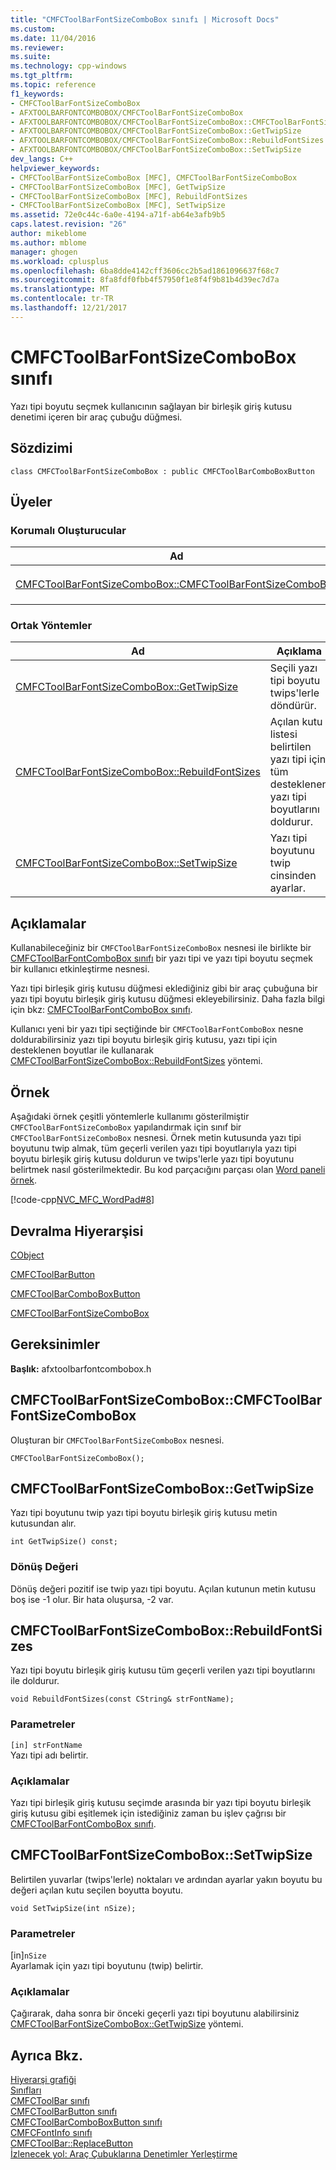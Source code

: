 ```yaml
---
title: "CMFCToolBarFontSizeComboBox sınıfı | Microsoft Docs"
ms.custom: 
ms.date: 11/04/2016
ms.reviewer: 
ms.suite: 
ms.technology: cpp-windows
ms.tgt_pltfrm: 
ms.topic: reference
f1_keywords:
- CMFCToolBarFontSizeComboBox
- AFXTOOLBARFONTCOMBOBOX/CMFCToolBarFontSizeComboBox
- AFXTOOLBARFONTCOMBOBOX/CMFCToolBarFontSizeComboBox::CMFCToolBarFontSizeComboBox
- AFXTOOLBARFONTCOMBOBOX/CMFCToolBarFontSizeComboBox::GetTwipSize
- AFXTOOLBARFONTCOMBOBOX/CMFCToolBarFontSizeComboBox::RebuildFontSizes
- AFXTOOLBARFONTCOMBOBOX/CMFCToolBarFontSizeComboBox::SetTwipSize
dev_langs: C++
helpviewer_keywords:
- CMFCToolBarFontSizeComboBox [MFC], CMFCToolBarFontSizeComboBox
- CMFCToolBarFontSizeComboBox [MFC], GetTwipSize
- CMFCToolBarFontSizeComboBox [MFC], RebuildFontSizes
- CMFCToolBarFontSizeComboBox [MFC], SetTwipSize
ms.assetid: 72e0c44c-6a0e-4194-a71f-ab64e3afb9b5
caps.latest.revision: "26"
author: mikeblome
ms.author: mblome
manager: ghogen
ms.workload: cplusplus
ms.openlocfilehash: 6ba8dde4142cff3606cc2b5ad1861096637f68c7
ms.sourcegitcommit: 8fa8fdf0fbb4f57950f1e8f4f9b81b4d39ec7d7a
ms.translationtype: MT
ms.contentlocale: tr-TR
ms.lasthandoff: 12/21/2017
---
```

# <a name="cmfctoolbarfontsizecombobox-class"></a>CMFCToolBarFontSizeComboBox sınıfı
Yazı tipi boyutu seçmek kullanıcının sağlayan bir birleşik giriş kutusu denetimi içeren bir araç çubuğu düğmesi.  
  
## <a name="syntax"></a>Sözdizimi  
  
```  
class CMFCToolBarFontSizeComboBox : public CMFCToolBarComboBoxButton  
```  
  
## <a name="members"></a>Üyeler  
  
### <a name="protected-constructors"></a>Korumalı Oluşturucular  
  
|Ad|Açıklama|  
|----------|-----------------|  
|[CMFCToolBarFontSizeComboBox::CMFCToolBarFontSizeComboBox](#cmfctoolbarfontsizecombobox)|Oluşturan bir `CMFCToolBarFontSizeComboBox` nesnesi.|  
  
### <a name="public-methods"></a>Ortak Yöntemler  
  
|Ad|Açıklama|  
|----------|-----------------|  
|[CMFCToolBarFontSizeComboBox::GetTwipSize](#gettwipsize)|Seçili yazı tipi boyutu twips'lerle döndürür.|  
|[CMFCToolBarFontSizeComboBox::RebuildFontSizes](#rebuildfontsizes)|Açılan kutu listesi belirtilen yazı tipi için tüm desteklenen yazı tipi boyutlarını doldurur.|  
|[CMFCToolBarFontSizeComboBox::SetTwipSize](#settwipsize)|Yazı tipi boyutunu twip cinsinden ayarlar.|  
  
## <a name="remarks"></a>Açıklamalar  
 Kullanabileceğiniz bir `CMFCToolBarFontSizeComboBox` nesnesi ile birlikte bir [CMFCToolBarFontComboBox sınıfı](../../mfc/reference/cmfctoolbarfontcombobox-class.md) bir yazı tipi ve yazı tipi boyutu seçmek bir kullanıcı etkinleştirme nesnesi.  
  
 Yazı tipi birleşik giriş kutusu düğmesi eklediğiniz gibi bir araç çubuğuna bir yazı tipi boyutu birleşik giriş kutusu düğmesi ekleyebilirsiniz. Daha fazla bilgi için bkz: [CMFCToolBarFontComboBox sınıfı](../../mfc/reference/cmfctoolbarfontcombobox-class.md).  
  
 Kullanıcı yeni bir yazı tipi seçtiğinde bir `CMFCToolBarFontComboBox` nesne doldurabilirsiniz yazı tipi boyutu birleşik giriş kutusu, yazı tipi için desteklenen boyutlar ile kullanarak [CMFCToolBarFontSizeComboBox::RebuildFontSizes](#rebuildfontsizes) yöntemi.  
  
## <a name="example"></a>Örnek  
 Aşağıdaki örnek çeşitli yöntemlerle kullanımı gösterilmiştir `CMFCToolBarFontSizeComboBox` yapılandırmak için sınıf bir `CMFCToolBarFontSizeComboBox` nesnesi. Örnek metin kutusunda yazı tipi boyutunu twip almak, tüm geçerli verilen yazı tipi boyutlarıyla yazı tipi boyutu birleşik giriş kutusu doldurun ve twips'lerle yazı tipi boyutunu belirtmek nasıl gösterilmektedir. Bu kod parçacığını parçası olan [Word paneli örnek](../../visual-cpp-samples.md).  
  
 [!code-cpp[NVC_MFC_WordPad#8](../../mfc/reference/codesnippet/cpp/cmfctoolbarfontsizecombobox-class_1.cpp)]  
  
## <a name="inheritance-hierarchy"></a>Devralma Hiyerarşisi  
 [CObject](../../mfc/reference/cobject-class.md)  
  
 [CMFCToolBarButton](../../mfc/reference/cmfctoolbarbutton-class.md)  
  
 [CMFCToolBarComboBoxButton](../../mfc/reference/cmfctoolbarcomboboxbutton-class.md)  
  
 [CMFCToolBarFontSizeComboBox](../../mfc/reference/cmfctoolbarfontsizecombobox-class.md)  
  
## <a name="requirements"></a>Gereksinimler  
 **Başlık:** afxtoolbarfontcombobox.h  
  
##  <a name="cmfctoolbarfontsizecombobox"></a>CMFCToolBarFontSizeComboBox::CMFCToolBarFontSizeComboBox  
 Oluşturan bir `CMFCToolBarFontSizeComboBox` nesnesi.  
  
```  
CMFCToolBarFontSizeComboBox();
```  
  
##  <a name="gettwipsize"></a>CMFCToolBarFontSizeComboBox::GetTwipSize  
 Yazı tipi boyutunu twip yazı tipi boyutu birleşik giriş kutusu metin kutusundan alır.  
  
```  
int GetTwipSize() const;  
```  
  
### <a name="return-value"></a>Dönüş Değeri  
 Dönüş değeri pozitif ise twip yazı tipi boyutu. Açılan kutunun metin kutusu boş ise -1 olur. Bir hata oluşursa, -2 var.  
  
##  <a name="rebuildfontsizes"></a>CMFCToolBarFontSizeComboBox::RebuildFontSizes  
 Yazı tipi boyutu birleşik giriş kutusu tüm geçerli verilen yazı tipi boyutlarını ile doldurur.  
  
```  
void RebuildFontSizes(const CString& strFontName);
```  
  
### <a name="parameters"></a>Parametreler  
 `[in] strFontName`  
 Yazı tipi adı belirtir.  
  
### <a name="remarks"></a>Açıklamalar  
 Yazı tipi birleşik giriş kutusu seçimde arasında bir yazı tipi boyutu birleşik giriş kutusu gibi eşitlemek için istediğiniz zaman bu işlev çağrısı bir [CMFCToolBarFontComboBox sınıfı](../../mfc/reference/cmfctoolbarfontcombobox-class.md).  
  
##  <a name="settwipsize"></a>CMFCToolBarFontSizeComboBox::SetTwipSize  
 Belirtilen yuvarlar (twips'lerle) noktaları ve ardından ayarlar yakın boyutu bu değeri açılan kutu seçilen boyutta boyutu.  
  
```  
void SetTwipSize(int nSize);
```  
  
### <a name="parameters"></a>Parametreler  
 [in]`nSize`  
 Ayarlamak için yazı tipi boyutunu (twip) belirtir.  
  
### <a name="remarks"></a>Açıklamalar  
 Çağırarak, daha sonra bir önceki geçerli yazı tipi boyutunu alabilirsiniz [CMFCToolBarFontSizeComboBox::GetTwipSize](#gettwipsize) yöntemi.  
  
## <a name="see-also"></a>Ayrıca Bkz.  
 [Hiyerarşi grafiği](../../mfc/hierarchy-chart.md)   
 [Sınıfları](../../mfc/reference/mfc-classes.md)   
 [CMFCToolBar sınıfı](../../mfc/reference/cmfctoolbar-class.md)   
 [CMFCToolBarButton sınıfı](../../mfc/reference/cmfctoolbarbutton-class.md)   
 [CMFCToolBarComboBoxButton sınıfı](../../mfc/reference/cmfctoolbarcomboboxbutton-class.md)   
 [CMFCFontInfo sınıfı](../../mfc/reference/cmfcfontinfo-class.md)   
 [CMFCToolBar::ReplaceButton](../../mfc/reference/cmfctoolbar-class.md#replacebutton)   
 [İzlenecek yol: Araç Çubuklarına Denetimler Yerleştirme](../../mfc/walkthrough-putting-controls-on-toolbars.md)



